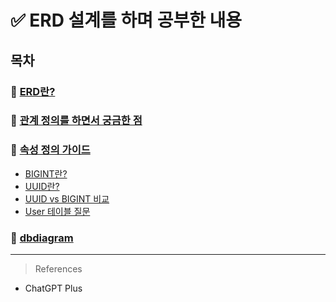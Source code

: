 # ✅ ERD 설계를 하며 공부한 내용
## 목차

### 📌 [ERD란?](/1.ERD_공부.md)

### 📌 [관계 정의를 하면서 궁금한 점](2.관계_정의_공부.md)

### 📌 [속성 정의 가이드](3.속성_정의_공부.md)
- [BIGINT란?](실전_고민&질문_정리/BIGINT_정리.md)
- [UUID란?](실전_고민&질문_정리/UUID_정리.md)
- [UUID vs BIGINT 비교](실전_고민&질문_정리/UUID_BIGINT_비교.md)
- [User 테이블 질문](실전_고민&질문_정리/User_Table_질문.md)

### 📌 [dbdiagram](4.dbdiagram_공부.md)

---

> References
- ChatGPT Plus
